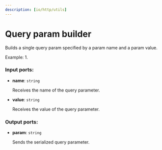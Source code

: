 ```yaml
---
description: [io/http/utils]
---
```


# Query param builder

Builds a single query param specified by a param name and a param value.

Example:
1. 

### Input ports:

* __name__: ` string `

    Receives the name of the query parameter.


* __value__: ` string `

    Receives the value of the query parameter.

### Output ports:

* __param__: ` string `

    Sends the serialized query parameter.

